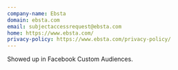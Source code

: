 ```yaml
---
company-name: Ebsta
domain: ebsta.com
email: subjectaccessrequest@ebsta.com
home: https://www.ebsta.com/
privacy-policy: https://www.ebsta.com/privacy-policy/
---
```


Showed up in Facebook Custom Audiences.
